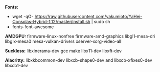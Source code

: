 **Fonts:** 
- wget -qO- https://raw.githubusercontent.com/yakumioto/YaHei-Consolas-Hybrid-1.12/master/install.sh | sudo sh
- fonts-font-awesome

**AMDGPU:** firmware-linux-nonfree firmware-amd-graphics libgl1-mesa-dri libglx-mesa0 mesa-vulkan-drivers xserver-xorg-video-all

**Suckless:** libxinerama-dev gcc make libx11-dev libxft-dev

**Alacritty:** libxkbcommon-dev libxcb-shape0-dev and libxcb-xfixes0-dev libxcb1-dev